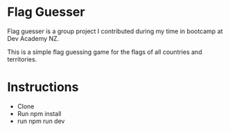 # Flag Guesser
Flag guesser is a group project I contributed during my time in bootcamp at Dev Academy NZ.

This is a simple flag guessing game for the flags of all countries and territories.

# Instructions
* Clone 
* Run npm install
* run npm run dev